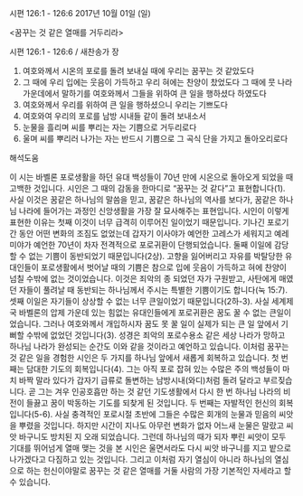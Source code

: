 시편 126:1 - 126:6 
2017년 10월 01일 (일)

<꿈꾸는 것 같은 열매를 거두리라>



시편 126:1 - 126:6 / 새찬송가  장


1. 여호와께서 시온의 포로를 돌려 보내실 때에 우리는 꿈꾸는 것 같았도다 
2. 그 때에 우리 입에는 웃음이 가득하고 우리 혀에는 찬양이 찼었도다 그 때에 뭇 나라 가운데에서 말하기를 여호와께서 그들을 위하여 큰 일을 행하셨다 하였도다 
3. 여호와께서 우리를 위하여 큰 일을 행하셨으니 우리는 기쁘도다 
4. 여호와여 우리의 포로를 남방 시내들 같이 돌려 보내소서 
5. 눈물을 흘리며 씨를 뿌리는 자는 기쁨으로 거두리로다 
6. 울며 씨를 뿌리러 나가는 자는 반드시 기쁨으로 그 곡식 단을 가지고 돌아오리로다

해석도움





이 시는 바벨론 포로생활을 하던 유대 백성들이 70년 만에 시온으로 돌아오게 되었을 때 고백한 것입니다. 시인은 그 때의 감동을 한마디로 “꿈꾸는 것 같다”고 표현합니다(1). 
사실 이것은 꿈같은 하나님의 말씀을 믿고, 꿈같은 하나님의 역사를 보다가, 꿈같은 하나님 나라에 들어가는 과정인 신앙생활을 가장 잘 묘사해주는 표현입니다. 시인이 이렇게 표현한 이유는 첫째 이것이 너무 급격히 이루어진 일이었기 때문입니다. 기나긴 포로기간 동안 어떤 변화의 조짐도 없었는데 갑자기 이사야가 예언한 고레스가 세워지고 예레미야가 예언한 70년이 차자 전격적으로 포로귀환이 단행되었습니다. 
둘째 이일에 감당할 수 없는 기쁨이 동반되었기 때문입니다(2상). 고향을 잃어버리고 자유를 박탈당한 유대인들이 포로생활에서 벗어날 때의 기쁨은 참으로 입에 웃음이 가득하고 혀에 찬양이 넘칠 수밖에 없는 것이었습니다. 이것은 죄악의 종 되었던 자가 구원받고, 사탄에게 매였던 자들이 풀려날 때 동반되는 하나님께서 주시는 특별한 기쁨이기도 합니다(눅 15:7). 
셋째 이일은 자기들이 상상할 수 없는 너무 큰일이었기 때문입니다(2하-3). 사실 세계제국 바벨론의 압제 가운데 있는 힘없는 유대인들에게 포로귀환은 꿈도 꿀 수 없는 큰일이었습니다. 그러나 여호와께서 개입하시자 꿈도 못 꿀 일이 실제가 되는 큰 일 앞에서 기뻐할 수밖에 없었던 것입니다(3). 성경은 죄악의 포로수용소 같은 세상 나라가 망하고 하나님 나라가 완성되는 순간도 이와 같을 것이라고 예언하고 있습니다. 
이처럼 꿈꾸는 것 같은 일을 경험한 시인은 두 가지를 하나님 앞에서 새롭게 회복하고 있습니다. 첫 번째는 담대한 기도의 회복입니다(4). 그는 아직 포로 잡혀 있는 수많은 주의 백성들이 마치 바짝 말라 있다가 갑자기 급류로 돌변하는 남방시내(와디)처럼 돌려 달라고 부르짖습니다. 곧 그는 겨우 인공호흡만 하는 것 같던 기도생활에서 다시 한 번 하나님 나라의 비전이 들끓고 꿈이 박동하는 기도를 되찾게 된 것입니다.
두 번째는 자발적인 헌신의 회복입니다(5-6). 사실 충격적인 포로시절 초반에 그들은 수많은 회개의 눈물과 믿음의 씨앗을 뿌렸을 것입니다. 하지만 시간이 지나도 아무런 변화가 없자 어느새 눈물은 말랐고 씨앗 바구니도 방치된 지 오래 되었습니다. 그런데 하나님의 때가 되자 뿌린 씨앗이 모두 기대를 뛰어넘게 열매 맺는 것을 본 시인은 울면서라도 다시 씨앗 바구니를 지고 밭으로 나가겠다고 다짐하고 있는 것입니다. 그리고 이처럼 자기 열심이 아니라 하나님의 열심으로
하는 헌신이야말로 꿈꾸는 것 같은 열매를 거둘 사람의 가장 기본적인 자세라고 할 수 있습니다.